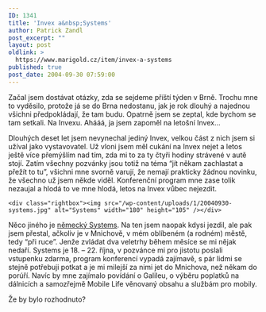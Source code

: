 ```yaml
---
ID: 1341
title: 'Invex a&nbsp;Systems'
author: Patrick Zandl
post_excerpt: ""
layout: post
oldlink: >
  https://www.marigold.cz/item/invex-a-systems
published: true
post_date: 2004-09-30 07:59:00
---
```

<p>
Začal jsem dostávat otázky, zda se sejdeme příští týden v Brně. Trochu mne to vyděsilo, protože já se do Brna nedostanu, jak je rok dlouhý a najednou všichni předpokládají, že tam budu. Opatrně jsem se zeptal, kde bychom se tam setkali. Na Invexu. Ahááá, ja jsem zapoměl na letošní Invex…</p>

<p>
Dlouhých deset let jsem nevynechal jediný Invex, velkou část z nich jsem si užíval jako vystavovatel. Už vloni jsem měl cukání na Invex nejet a letos ještě více přemýšlím nad tím, zda mi to za ty čtyři hodiny strávené v autě stojí. Zatím všechny pozvánky jsou totiž na téma &#8220;jít někam zachlastat a přežít to tu&#8221;, všichni mne svorně varují, že nemají prakticky žádnou novinku, že všechno už jsem někde viděl. Konferenční program mne zase tolik nezaujal a hlodá to ve mne hlodá, letos na Invex vůbec nejezdit. </p>

	<div class="rightbox"><img src="/wp-content/uploads/1/20040930-systems.jpg" alt="Systems" width="180" height="105" /></div>
<p>
Něco jiného je <a href="http://www.systems-world.de/">německý Systems</a>. Na ten jsem naopak kdysi jezdil, ale pak jsem přestal, ačkoliv je v Mnichově, v mém oblíbeném (a rodném) městě, tedy &#8220;při ruce&#8221;. Jenže zvládat dva veletrhy během měsíce se mi nějak nedaří. Systems je 18. – 22. října, v pozvánce mi pro jistotu poslali vstupenku zdarma, program konferencí vypadá zajímavě, s pár lidmi se stejně potřebuji potkat a je mi milejší za nimi jet do Mnichova, než někam do porúří. Navíc by mne zajímalo povídání o Galileu, o výběru poplatků na dálnicích a samozřejmě Mobile Life věnovaný obsahu a službám pro mobily. </p>

<p>
Že by bylo rozhodnuto?
</p>
